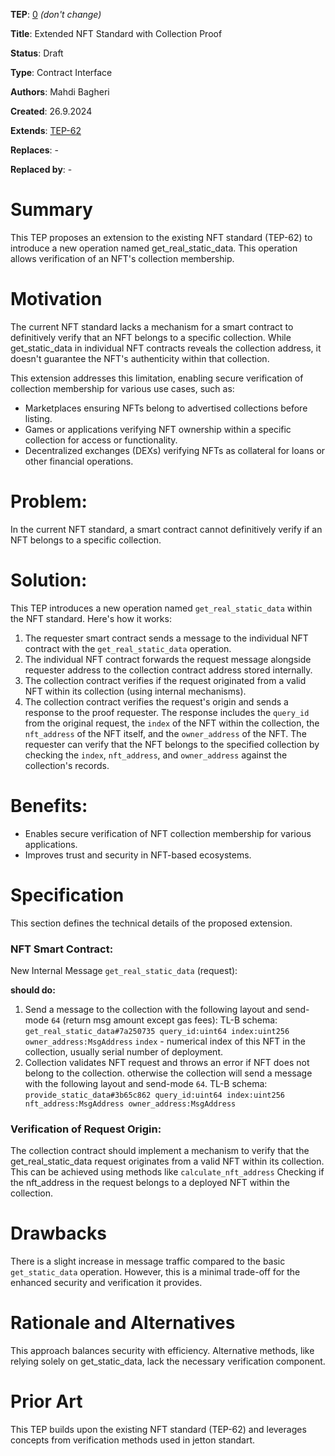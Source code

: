 **TEP**: [0](https://github.com/ton-blockchain/TEPs/pull/0) *(don't change)*

**Title**: Extended NFT Standard with Collection Proof

**Status**: Draft

**Type**: Contract Interface

**Authors**: Mahdi Bagheri

**Created**: 26.9.2024

**Extends**: [TEP-62](https://github.com/ton-blockchain/TEPs/blob/master/text/0062-nft-standard.md)

**Replaces**: -

**Replaced by**: -

# Summary
This TEP proposes an extension to the existing NFT standard (TEP-62) to introduce a new operation named get_real_static_data. This operation allows verification of an NFT's collection membership.

# Motivation
The current NFT standard lacks a mechanism for a smart contract to definitively verify that an NFT belongs to a specific collection. While get_static_data in individual NFT contracts reveals the collection address, it doesn't guarantee the NFT's authenticity within that collection.

This extension addresses this limitation, enabling secure verification of collection membership for various use cases, such as:

* Marketplaces ensuring NFTs belong to advertised collections before listing.
* Games or applications verifying NFT ownership within a specific collection for access or functionality.
* Decentralized exchanges (DEXs) verifying NFTs as collateral for loans or other financial operations.

# Problem:

In the current NFT standard, a smart contract cannot definitively verify if an NFT belongs to a specific collection.

# Solution:

This TEP introduces a new operation named `get_real_static_data` within the NFT standard. Here's how it works:

1. The requester smart contract sends a message to the individual NFT contract with the `get_real_static_data` operation.
2. The individual NFT contract forwards the request message alongside requester address to the collection contract address stored internally.
3. The collection contract verifies if the request originated from a valid NFT within its collection (using internal mechanisms).
4. The collection contract verifies the request's origin and sends a response to the proof requester. The response includes the `query_id` from the original request, the `index` of the NFT within the collection, the `nft_address` of the NFT itself, and the `owner_address` of the NFT. The requester can verify that the NFT belongs to the specified collection by checking the `index`, `nft_address`, and `owner_address` against the collection's records.

# Benefits:

* Enables secure verification of NFT collection membership for various applications.
* Improves trust and security in NFT-based ecosystems.

# Specification
This section defines the technical details of the proposed extension.

### NFT Smart Contract:

New Internal Message `get_real_static_data` (request):

**should do:**

1. Send a message to the collection with the following layout and send-mode `64` (return msg amount except gas fees):
   TL-B schema: `get_real_static_data#7a250735 query_id:uint64 index:uint256 owner_address:MsgAddress`
   `index` - numerical index of this NFT in the collection, usually serial number of deployment.
2. Collection validates NFT request and throws an error if NFT does not belong to the collection. otherwise the collection will send a message with the following layout and send-mode `64`.
    TL-B schema: `provide_static_data#3b65c862 query_id:uint64 index:uint256 nft_address:MsgAddress owner_address:MsgAddress`

### Verification of Request Origin:

The collection contract should implement a mechanism to verify that the get_real_static_data request originates from a valid NFT within its collection. This can be achieved using methods like `calculate_nft_address` Checking if the nft_address in the request belongs to a deployed NFT within the collection.

# Drawbacks
There is a slight increase in message traffic compared to the basic `get_static_data` operation. However, this is a minimal trade-off for the enhanced security and verification it provides.

# Rationale and Alternatives
This approach balances security with efficiency. Alternative methods, like relying solely on get_static_data, lack the necessary verification component.

# Prior Art
This TEP builds upon the existing NFT standard (TEP-62) and leverages concepts from verification methods used in jetton standart.
